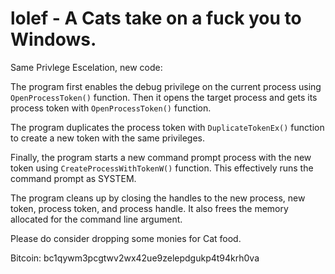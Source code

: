 # lolef - A Cats take on a fuck you to Windows.
Same Privlege Escelation, new code:

The program first enables the debug privilege on the current process using `OpenProcessToken()` function. Then it opens the target process and gets its process token with `OpenProcessToken()` function.

The program duplicates the process token with `DuplicateTokenEx()` function to create a new token with the same privileges.

Finally, the program starts a new command prompt process with the new token using `CreateProcessWithTokenW()` function. This effectively runs the command prompt as SYSTEM.

The program cleans up by closing the handles to the new process, new token, process token, and process handle. It also frees the memory allocated for the command line argument.



Please do consider dropping some monies for Cat food.

Bitcoin: bc1qywm3pcgtwv2wx42ue9zelepdgukp4t94krh0va
